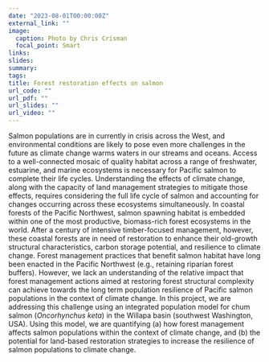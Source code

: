 ```yaml
---
date: "2023-08-01T00:00:00Z"
external_link: ""
image:
  caption: Photo by Chris Crisman
  focal_point: Smart
links:
slides:
summary: 
tags:
title: Forest restoration effects on salmon
url_code: ""
url_pdf: ""
url_slides: ""
url_video: ""
---
```


Salmon populations are in currently in crisis across the West, and environmental conditions are likely to pose even more challenges in the future as climate change warms waters in our streams and oceans. Access to a well-connected mosaic of quality habitat across a range of freshwater, estuarine, and marine ecosystems is necessary for Pacific salmon to complete their life cycles. Understanding the effects of climate change, along with the capacity of land management strategies to mitigate those effects, requires considering the full life cycle of salmon and accounting for changes occurring across these ecosystems simultaneously. In coastal forests of the Pacific Northwest, salmon spawning habitat is embedded within one of the most productive, biomass-rich forest ecosystems in the world. After a century of intensive timber-focused management, however, these coastal forests are in need of restoration to enhance their old-growth structural characteristics, carbon storage potential, and resilience to climate change. Forest management practices that benefit salmon habitat have long been enacted in the Pacific Northwest (e.g., retaining riparian forest buffers). However, we lack an understanding of the relative impact that forest management actions aimed at restoring forest structural complexity can achieve towards the long term population resilience of Pacific salmon populations in the context of climate change. In this project, we are addressing this challenge using an integrated population model for chum salmon (*Oncorhynchus keta*) in the Willapa basin (southwest Washington, USA). Using this model, we are quantifying (a) how forest management affects salmon populations within the context of climate change, and (b) the potential for land-based restoration strategies to increase the resilience of salmon populations to climate change.
